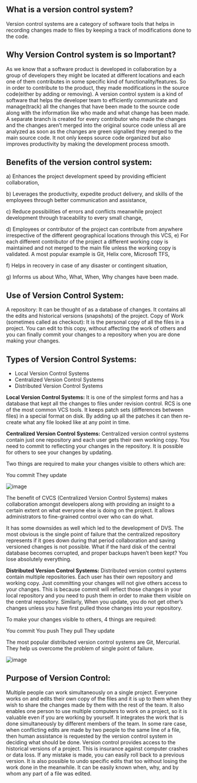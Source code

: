 ## What is a version control system? 

Version control systems are a category of software tools that helps in recording changes made to files by keeping a track of modifications done to the code. 

## Why Version Control system is so Important?

As we know that a software product is developed in collaboration by a group of developers they might be located at different locations and each one of them contributes in some specific kind of functionality/features. So in order to contribute to the product, they made modifications in the source code(either by adding or removing). A version control system is a kind of software that helps the developer team to efficiently communicate and manage(track) all the changes that have been made to the source code along with the information like who made and what change has been made. A separate branch is created for every contributor who made the changes and the changes aren’t merged into the original source code unless all are analyzed as soon as the changes are green signalled they merged to the main source code. It not only keeps source code organized but also improves productivity by making the development process smooth.

## Benefits of the version control system:

a) Enhances the project development speed by providing efficient collaboration,

b) Leverages the productivity, expedite product delivery, and skills of the employees through better communication and assistance,

c) Reduce possibilities of errors and conflicts meanwhile project development through traceability to every small change,

d) Employees or contributor of the project can contribute from anywhere irrespective of the different geographical locations through this VCS,
e) For each different contributor of the project a different working copy is maintained and not merged to the main file unless the working copy is validated. A most popular example is Git, Helix core, Microsoft TFS,

f) Helps in recovery in case of any disaster or contingent situation,

g) Informs us about Who, What, When, Why changes have been made.

## Use of Version Control System: 
 
A repository: It can be thought of as a database of changes. It contains all the edits and historical versions (snapshots) of the project.
Copy of Work (sometimes called as checkout): It is the personal copy of all the files in a project. You can edit to this copy, without affecting the work of others and you can finally commit your changes to a repository when you are done making your changes.

## Types of Version Control Systems: 
 
- Local Version Control Systems
- Centralized Version Control Systems
- Distributed Version Control Systems

**Local Version Control Systems:** It is one of the simplest forms and has a database that kept all the changes to files under revision control. RCS is one of the most common VCS tools. It keeps patch sets (differences between files) in a special format on disk. By adding up all the patches it can then re-create what any file looked like at any point in time. 

**Centralized Version Control Systems:** Centralized version control systems contain just one repository and each user gets their own working copy. You need to commit to reflecting your changes in the repository. It is possible for others to see your changes by updating. 

Two things are required to make your changes visible to others which are: 
 
You commit
They update
 
![image](https://user-images.githubusercontent.com/71369943/124394575-a790b200-dd1d-11eb-95a6-5a15b32fe812.png)

The benefit of CVCS (Centralized Version Control Systems) makes collaboration amongst developers along with providing an insight to a certain extent on what everyone else is doing on the project. It allows administrators to fine-grained control over who can do what. 

It has some downsides as well which led to the development of DVS. The most obvious is the single point of failure that the centralized repository represents if it goes down during that period collaboration and saving versioned changes is not possible. What if the hard disk of the central database becomes corrupted, and proper backups haven’t been kept? You lose absolutely everything. 

**Distributed Version Control Systems:** Distributed version control systems contain multiple repositories. Each user has their own repository and working copy. Just committing your changes will not give others access to your changes. This is because commit will reflect those changes in your local repository and you need to push them in order to make them visible on the central repository. Similarly, When you update, you do not get other’s changes unless you have first pulled those changes into your repository. 

To make your changes visible to others, 4 things are required: 
 
You commit
You push
They pull
They update

The most popular distributed version control systems are Git, Mercurial. They help us overcome the problem of single point of failure. 
 
![image](https://user-images.githubusercontent.com/71369943/124394626-dad34100-dd1d-11eb-8fe5-53493448ce49.png)

## Purpose of Version Control: 
 

Multiple people can work simultaneously on a single project. Everyone works on and edits their own copy of the files and it is up to them when they wish to share the changes made by them with the rest of the team.
It also enables one person to use multiple computers to work on a project, so it is valuable even if you are working by yourself.
It integrates the work that is done simultaneously by different members of the team. In some rare case, when conflicting edits are made by two people to the same line of a file, then human assistance is requested by the version control system in deciding what should be done.
Version control provides access to the historical versions of a project. This is insurance against computer crashes or data loss. If any mistake is made, you can easily roll back to a previous version. It is also possible to undo specific edits that too without losing the work done in the meanwhile. It can be easily known when, why, and by whom any part of a file was edited.
